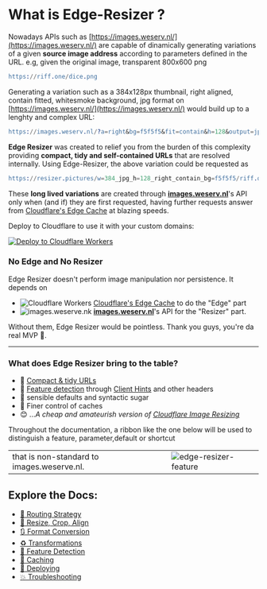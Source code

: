 



# What is Edge-Resizer ?

Nowadays APIs such as [https://images.weserv.nl/](https://images.weserv.nl/) are capable of dinamically generating variations of a given **source image address** according to parameters defined in the URL. e.g, given the original image, transparent 800x600 png

```erlang
https://riff.one/dice.png
```

Generating a variation such as a 384x128px thumbnail, right aligned, contain fitted, whitesmoke background, jpg format on  [https://images.weserv.nl/](https://images.weserv.nl/) would build up to a lenghty and complex URL:

```erlang
https://images.weserv.nl/?a=right&bg=f5f5f5&fit=contain&h=128&output=jpg&url=ssl%3Ariff.one%2Fdice.png&w=384
```

 **Edge Resizer** was created to relief you from the burden of this complexity providing **compact, tidy and self-contained URLs** that are resolved internally. Using Edge-Resizer, the above variation could be requested as 

```erlang
https://resizer.pictures/w=384_jpg_h=128_right_contain_bg=f5f5f5/riff.one/dice.png
```



These **long lived variations** are created through [**images.weserv.nl**](https://images.weserv.nl/)'s API only when (and if) they are first requested, having further requests answer from  [Cloudflare's Edge Cache](https://developers.cloudflare.com/workers/runtime-apis/cache) at blazing speeds. 

Deploy to Cloudflare to use it with your custom domains:

[![Deploy to Cloudflare Workers](https://deploy.workers.cloudflare.com/button)](https://deploy.workers.cloudflare.com/?url=https://github.com/ctohm/edge-resizer) 

### No Edge and No Resizer

Edge Resizer doesn't perform image manipulation nor persistence. It depends on 

- ![Cloudflare Workers](https://resizer.pictures/auto/deploy.workers.cloudflare.com/favicon.ico) [Cloudflare's Edge Cache](https://developers.cloudflare.com/workers/runtime-apis/cache) to do the "Edge" part
- ![images.weserve.nk](https://resizer.pictures/w=30/images.weserv.nl/logo.svg) [**images.weserv.nl**](https://images.weserv.nl/)'s API for the "Resizer" part. 

Without them, Edge Resizer would be pointless. Thank you guys, you're da real MVP 🙏.

----


### What does Edge Resizer bring to the table?


- 🔌 [Compact & tidy URLs](https://resizer.pictures/routing)
- 💊 [Feature detection](https://resizer.pictures/feature_detection) through [Client Hints](https://developer.mozilla.org/en-US/docs/Glossary/Client_hints) and other headers
- 🧠 sensible defaults and syntactic sugar
- 🚀 Finer control of caches
- :blush: ...*A cheap and amateurish version of [Cloudflare Image Resizing](https://developers.cloudflare.com/images/image-resizing)*


Throughout the documentation, a ribbon like the one below will be used to distinguish a feature, parameter,default or shortcut 

|||
| - | - |
| that is non-standard to images.weserve.nl.|![edge-resizer-feature](https://resizer.pictures/images/er-feature.png)|


## Explore the Docs:




 - [🔌 Routing Strategy](https://resizer.pictures/routing)
 - [🔳 Resize, Crop, Align](https://resizer.pictures/resizing_and_cropping)
 - [🔃 Format Conversion](https://resizer.pictures/format)
 - [♻️ Transformations](https://resizer.pictures/transformations)
 - [💊 Feature Detection](https://resizer.pictures/feature_detection)
 - [🚀 Caching](https://resizer.pictures/caching)
 - [📡 Deploying](https://resizer.pictures/deploy)
 - [💥 Troubleshooting](https://resizer.pictures/troubleshooting)